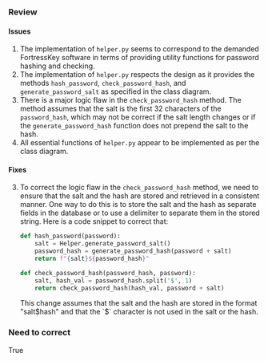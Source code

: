 ### Review
#### Issues
1. The implementation of `helper.py` seems to correspond to the demanded FortressKey software in terms of providing utility functions for password hashing and checking.
2. The implementation of `helper.py` respects the design as it provides the methods `hash_password`, `check_password_hash`, and `generate_password_salt` as specified in the class diagram.
3. There is a major logic flaw in the `check_password_hash` method. The method assumes that the salt is the first 32 characters of the `password_hash`, which may not be correct if the salt length changes or if the `generate_password_hash` function does not prepend the salt to the hash.
4. All essential functions of `helper.py` appear to be implemented as per the class diagram.

#### Fixes
3. To correct the logic flaw in the `check_password_hash` method, we need to ensure that the salt and the hash are stored and retrieved in a consistent manner. One way to do this is to store the salt and the hash as separate fields in the database or to use a delimiter to separate them in the stored string. Here is a code snippet to correct that:
    ```python
    def hash_password(password):
        salt = Helper.generate_password_salt()
        password_hash = generate_password_hash(password + salt)
        return f"{salt}${password_hash}"

    def check_password_hash(password_hash, password):
        salt, hash_val = password_hash.split('$', 1)
        return check_password_hash(hash_val, password + salt)
    ```
   This change assumes that the salt and the hash are stored in the format "salt$hash" and that the `$` character is not used in the salt or the hash.

### Need to correct
True